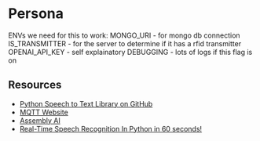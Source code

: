 # Persona

ENVs we need for this to work:
MONGO_URI - for mongo db connection
IS_TRANSMITTER - for the server to determine if it has a rfid transmitter
OPENAI_API_KEY - self explainatory
DEBUGGING - lots of logs if this flag is on

## Resources

- [Python Speech to Text Library on GitHub](https://github.com/Uberi/speech_recognition)
- [MQTT Website](https://mqtt.org)
- [Assembly AI](https://www.assemblyai.com/)
- [Real-Time Speech Recognition In Python in 60 seconds!](https://www.youtube.com/watch?v=N8zKpnw5fRk)